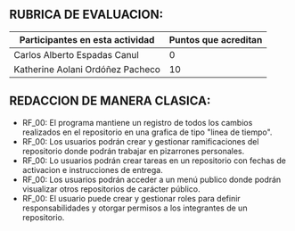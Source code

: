 ## RUBRICA DE EVALUACION:
Participantes en esta actividad | Puntos que acreditan
------------------------------- | --------------------
Carlos Alberto Espadas Canul | 0
Katherine Aolani Ordóñez Pacheco | 10

## REDACCION DE MANERA CLASICA:

- RF_00: El programa mantiene un registro de todos los cambios realizados en el repositorio en una grafica de tipo "linea de tiempo".
- RF_00: Los usuarios podrán crear y gestionar ramificaciones del repositorio donde podrán trabajar en pizarrones personales.
- RF_00: Lo usuarios podrán crear tareas en un repositorio con fechas de activacion e instrucciones de entrega.
- RF_00: Los usuarios podrán acceder a un menú publico donde podrán visualizar otros repositorios de carácter público.
- RF_00: El usuario puede crear y gestionar roles para definir responsabilidades y otorgar permisos a los integrantes de un repositorio. 
